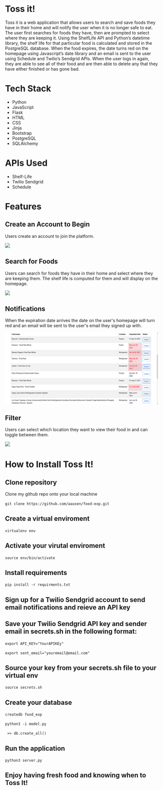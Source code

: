 # Toss it!

Toss it is a web application that allows users to search and save foods they have in their home and will notify the user when it is no longer safe to eat. The user first searches for foods they have, then are prompted to select where they are keeping it. Using the ShelfLife API and Python’s datetime library, the shelf life for that particular food is calculated and stored in the PostgreSQL database. When the food expires, the date turns red on the homepage using Javascript’s date library and an email is sent to the user using Schedule and Twilio’s Sendgrid APIs. When the user logs in again, they are able to see all of their food and are then able to delete any that they have either finished or has gone bad.

# Tech Stack

- Python
- JavaScript
- Flask 
- HTML 
- CSS
- Jinja
- Bootstrap
- PostgreSQL
- SQLAlchemy

# APIs Used

- Shelf-Life
- Twilio Sendgrid 
- Schedule

# Features

## Create an Account to Begin
Users create an account to join the platform. 


![](https://media.giphy.com/media/e2YE7ILFscoBa8X5zs/giphy.gif)

## Search for Foods 
Users can search for foods they have in their home and select where they are keeping them.
The shelf life is computed for them and will display on the homepage. 


![](https://media.giphy.com/media/VNMiXJeboWhgPzfBkV/giphy.gif)

## Notifications
When the expiration date arrives the date on the user's homepage will turn red and an email will be sent to 
the user's email they signed up with. 

![](static/img/turn-red.png)

## Filter
Users can select which location they want to view their food in and can toggle between them. 

![](https://media.giphy.com/media/yCt0x8sdI85KOAOngi/giphy.gif)

# How to Install Toss It!

## Clone repository
Clone my github repo onto your local machine

``git clone https://github.com/aausen/food-exp.git``

## Create a virtual enviroment
`` virtualenv env ``

## Activate your virutal enviroment
`` source env/bin/activate ``

## Install requirements
`` pip install -r requirments.txt ``

## Sign up for a Twilio Sendgrid account to send email notifications and reieve an API key

## Save your Twilio Sendgrid API key and sender email in secrets.sh in the following format:
`` export API_KEY="YourAPIKEy" ``

`` export sent_email="youremail@email.com" ``

## Source your key from your secrets.sh file to your virtual env

`` source secrets.sh ``

## Create your database

`` createdb food_exp ``

``python3 -i model.py ``

``  >> db.create_all() ``

## Run the application

`` python3 server.py ``

## Enjoy having fresh food and knowing when to Toss It!
